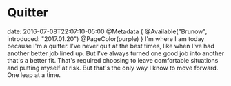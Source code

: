 # Quitter
date: 2016-07-08T22:07:10-05:00
@Metadata {
  @Available("Brunow", introduced: "2017.01.20")
  @PageColor(purple)
}
I'm where I am today because I'm a quitter. I've never quit at the best times, like when I've had another better job lined up. But I've always turned one good job into another that's a better fit. That's required choosing to leave comfortable situations and putting myself at risk. But that's the only way I know to move forward. One leap at a time.
